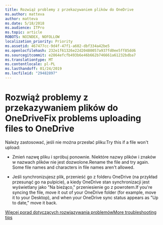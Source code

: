 ```yaml
---
title: Rozwiąż problemy z przekazywaniem plików do OneDrive
ms.author: matteva
author: matteva
ms.date: 5/18/2018
ms.audience: ITPro
ms.topic: article
ROBOTS: NOINDEX, NOFOLLOW
localization_priority: Priority
ms.assetid: 467477cc-9d4f-47f1-a602-dbf334a42be5
ms.openlocfilehash: 232e1f61326e22d20480057a937fd0ee5ff85dd6
ms.sourcegitcommit: e2864efcfb493b6e46b662b746661a61232bdba7
ms.translationtype: MT
ms.contentlocale: pl-PL
ms.lasthandoff: 01/24/2019
ms.locfileid: "29482897"
---
```

# <a name="fix-problems-uploading-files-to-onedrive"></a><span data-ttu-id="e0567-102">Rozwiąż problemy z przekazywaniem plików do OneDrive</span><span class="sxs-lookup"><span data-stu-id="e0567-102">Fix problems uploading files to OneDrive</span></span>

<span data-ttu-id="e0567-103">Należy zastosować, jeśli nie można przesłać pliku:</span><span class="sxs-lookup"><span data-stu-id="e0567-103">Try this if a file won't upload:</span></span>
  
- <span data-ttu-id="e0567-p101">Zmień nazwę pliku i spróbuj ponownie. Niektóre nazwy plików i znaków w nazwach plików nie jest dozwolone.</span><span class="sxs-lookup"><span data-stu-id="e0567-p101">Rename the file and try again. Some file names and characters in file names aren't allowed.</span></span> 
    
- <span data-ttu-id="e0567-106">Jeśli synchronizujesz plik, przenieść go z folderu OneDrive (na przykład przesunąć go na pulpicie), a kiedy OneDrive stan synchronizacji jest wyświetlany jako "Na bieżąco," przeniesienie go z powrotem.</span><span class="sxs-lookup"><span data-stu-id="e0567-106">If you're syncing the file, move it out of your OneDrive folder (for example, move it to your Desktop), and when your OneDrive sync status appears as "Up to date," move it back.</span></span> 
    
[<span data-ttu-id="e0567-107">Więcej porad dotyczących rozwiązywania problemów</span><span class="sxs-lookup"><span data-stu-id="e0567-107">More troubleshooting tips</span></span>](https://go.microsoft.com/fwlink/?linkid=873155)
  

